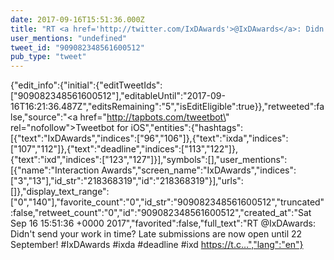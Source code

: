 ```yaml
---
date: 2017-09-16T15:51:36.000Z
title: "RT <a href='http://twitter.com/IxDAwards'>@IxDAwards</a>: Didn't send your work in time? Late submissions are now open until 22 September! #IxDAwards #ixda #deadline #ixd https://t.c…″"
user_mentions: "undefined"
tweet_id: "909082348561600512"
pub_type: "tweet"
---
```

{"edit_info":{"initial":{"editTweetIds":["909082348561600512"],"editableUntil":"2017-09-16T16:21:36.487Z","editsRemaining":"5","isEditEligible":true}},"retweeted":false,"source":"<a href=\"http://tapbots.com/tweetbot\" rel=\"nofollow\">Tweetbot for iΟS</a>","entities":{"hashtags":[{"text":"IxDAwards","indices":["96","106"]},{"text":"ixda","indices":["107","112"]},{"text":"deadline","indices":["113","122"]},{"text":"ixd","indices":["123","127"]}],"symbols":[],"user_mentions":[{"name":"Interaction Awards","screen_name":"IxDAwards","indices":["3","13"],"id_str":"218368319","id":"218368319"}],"urls":[]},"display_text_range":["0","140"],"favorite_count":"0","id_str":"909082348561600512","truncated":false,"retweet_count":"0","id":"909082348561600512","created_at":"Sat Sep 16 15:51:36 +0000 2017","favorited":false,"full_text":"RT @IxDAwards: Didn't send your work in time? Late submissions are now open until 22 September! #IxDAwards #ixda #deadline #ixd https://t.c…","lang":"en"}
